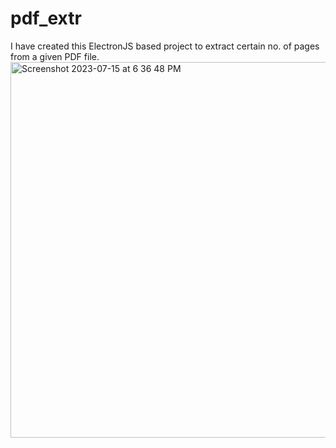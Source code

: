# pdf_extr

I have created this ElectronJS based project to extract certain no. of pages from a given PDF file.
<img width="601" alt="Screenshot 2023-07-15 at 6 36 48 PM" src="https://github.com/lihas-71/pdf_extr/assets/78072763/edbaaaca-22d8-4b27-b7c6-30ebc2fd619f">
